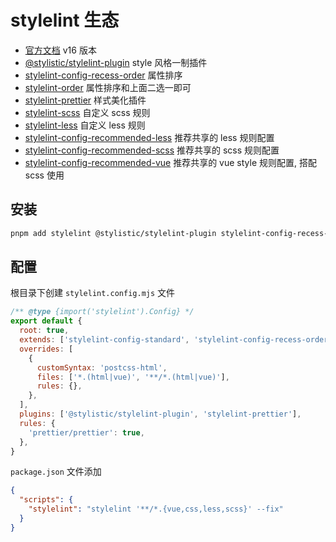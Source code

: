 # stylelint 生态

- [官方文档](https://stylelint.io/) v16 版本
- [@stylistic/stylelint-plugin](https://www.npmjs.com/package/@stylistic/stylelint-plugin) style 风格一制插件
- [stylelint-config-recess-order](https://www.npmjs.com/package/stylelint-config-recess-order) 属性排序
- [stylelint-order](https://www.npmjs.com/package/stylelint-order) 属性排序和上面二选一即可
- [stylelint-prettier](https://github.com/prettier/stylelint-prettier) 样式美化插件
- [stylelint-scss](https://www.npmjs.com/package/stylelint-scss) 自定义 scss 规则
- [stylelint-less](https://www.npmjs.com/package/stylelint-less) 自定义 less 规则
- [stylelint-config-recommended-less](https://www.npmjs.com/package/stylelint-config-recommended-less) 推荐共享的 less 规则配置
- [stylelint-config-recommended-scss](https://www.npmjs.com/package/stylelint-config-recommended-scss) 推荐共享的 scss 规则配置
- [stylelint-config-recommended-vue](https://www.npmjs.com/package/stylelint-config-recommended-vue) 推荐共享的 vue style 规则配置, 搭配 scss 使用

## 安装

``` bash
pnpm add stylelint @stylistic/stylelint-plugin stylelint-config-recess-order stylelint-config-recommended-less stylelint-prettier less -D
```

## 配置

根目录下创建 `stylelint.config.mjs` 文件

```js
/** @type {import('stylelint').Config} */
export default {
  root: true,
  extends: ['stylelint-config-standard', 'stylelint-config-recess-order', 'stylelint-config-recommended-less'],
  overrides: [
    {
      customSyntax: 'postcss-html',
      files: ['*.(html|vue)', '**/*.(html|vue)'],
      rules: {},
    },
  ],
  plugins: ['@stylistic/stylelint-plugin', 'stylelint-prettier'],
  rules: {
    'prettier/prettier': true,
  },
}
```

`package.json` 文件添加

```json
{
  "scripts": {
    "stylelint": "stylelint '**/*.{vue,css,less,scss}' --fix"
  }
}
```
